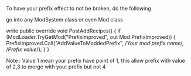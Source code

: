 To have your prefix effect to not be broken, do the following

go into any ModSystem class or even Mod class

write 
public override void PostAddRecipes() {
	if (ModLoader.TryGetMod("PrefixImproved", out Mod PrefixImproved)) {
		PrefixImproved.Call("AddValueToModdedPrefix", /*Your mod prefix name*/, /*Prefix value*/);
	}
}

Note : Value 1 mean your prefix have point of 1, this allow prefix with value of 2,3 to merge with your prefix but not 4
